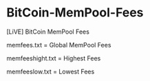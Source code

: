 # BitCoin-MemPool-Fees
[LiVE] BitCoin MemPool Fees

memfees.txt = Global MemPool Fees  

memfeeshight.txt = Highest Fees  

memfeeslow.txt = Lowest Fees

